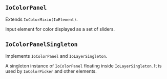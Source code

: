 ## `IoColorPanel`

Extends `IoColorMixin(IoElement)`.

Input element for color displayed as a set of sliders.

<io-element-demo element="io-color-panel"
width= "192px"
height= "128px"
properties='{"mode": 0, "value": "demo:rgba", "horizontal": true}'
config='{"value": ["io-properties"], "mode": ["io-option-menu", {"options": [{"value": 0, "label": "0 - rgb"}, {"value": 1, "label": "1 - hsv"}, {"value": 2, "label": "2 - hsl"}, {"value": 3, "label": "3 - cmyk"}]}]}
'></io-element-demo>

## `IoColorPanelSingleton`

Implements `IoColorPanel` and `IoLayerSingleton`.

A singleton instance of `IoColorPanel` floating inside `IoLayerSingleton`. It is used by `IoColorPicker` and other elements.